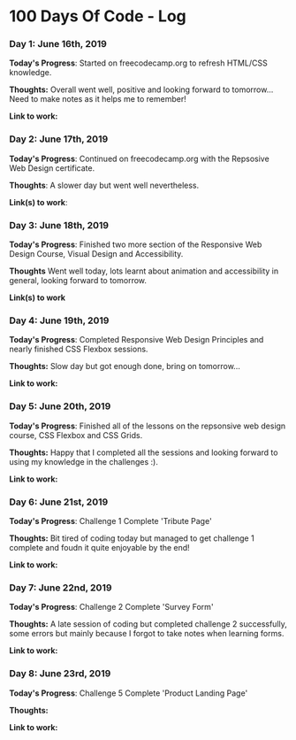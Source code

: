 # 100 Days Of Code - Log

### Day 1: June 16th, 2019 

**Today's Progress**: Started on freecodecamp.org to refresh HTML/CSS knowledge.

**Thoughts:** Overall went well, positive and looking forward to tomorrow... Need to make notes as it helps me to remember!

**Link to work:** 

### Day 2: June 17th, 2019

**Today's Progress**: Continued on freecodecamp.org with the Repsosive Web Design certificate.

**Thoughts**: A slower day but went well nevertheless.

**Link(s) to work**:


### Day 3: June 18th, 2019

**Today's Progress**: Finished two more section of the Responsive Web Design Course, Visual Design and Accessibility.

**Thoughts** Went well today, lots learnt about animation and accessibility in general, looking forward to tomorrow.

**Link(s) to work**

### Day 4: June 19th, 2019 

**Today's Progress**: Completed Responsive Web Design Principles and nearly finished CSS Flexbox sessions.

**Thoughts:** Slow day but got enough done, bring on tomorrow...

**Link to work:** 

### Day 5: June 20th, 2019 

**Today's Progress**: Finished all of the lessons on the repsonsive web design course, CSS Flexbox and CSS Grids.

**Thoughts:** Happy that I completed all the sessions and looking forward to using my knowledge in the challenges :).

**Link to work:** 

### Day 6: June 21st, 2019 

**Today's Progress**: Challenge 1 Complete 'Tribute Page'

**Thoughts:** Bit tired of coding today but managed to get challenge 1 complete and foudn it quite enjoyable by the end!

**Link to work:** 

### Day 7: June 22nd, 2019 

**Today's Progress**: Challenge 2 Complete 'Survey Form'

**Thoughts:** A late session of coding but completed challenge 2 successfully, some errors but mainly because I forgot to take notes when learning forms.

**Link to work:** 

### Day 8: June 23rd, 2019 

**Today's Progress**: Challenge 5 Complete 'Product Landing Page'

**Thoughts:** 

**Link to work:** 


